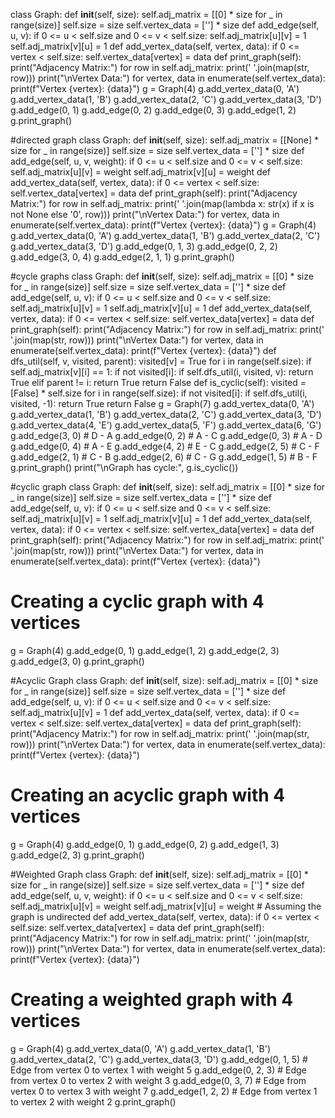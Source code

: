
class Graph:
    def __init__(self, size):
        self.adj_matrix = [[0] * size for _ in range(size)]
        self.size = size
        self.vertex_data = [''] * size
    def add_edge(self, u, v):
        if 0 <= u < self.size and 0 <= v < self.size:
            self.adj_matrix[u][v] = 1
            self.adj_matrix[v][u] = 1
    def add_vertex_data(self, vertex, data):
        if 0 <= vertex < self.size:
            self.vertex_data[vertex] = data
    def print_graph(self):
        print("Adjacency Matrix:")
        for row in self.adj_matrix:
            print(' '.join(map(str, row)))
        print("\nVertex Data:")
        for vertex, data in enumerate(self.vertex_data):
            print(f"Vertex {vertex}: {data}")
g = Graph(4)
g.add_vertex_data(0, 'A')
g.add_vertex_data(1, 'B')
g.add_vertex_data(2, 'C')
g.add_vertex_data(3, 'D')
g.add_edge(0, 1)
g.add_edge(0, 2)
g.add_edge(0, 3)
g.add_edge(1, 2)
g.print_graph()

#directed graph
class Graph:
    def __init__(self, size):
        self.adj_matrix = [[None] * size for _ in range(size)]
        self.size = size
        self.vertex_data = [''] * size
    def add_edge(self, u, v, weight):
        if 0 <= u < self.size and 0 <= v < self.size:
            self.adj_matrix[u][v] = weight
            self.adj_matrix[v][u] = weight
    def add_vertex_data(self, vertex, data):
        if 0 <= vertex < self.size:
            self.vertex_data[vertex] = data
    def print_graph(self):
        print("Adjacency Matrix:")
        for row in self.adj_matrix:
            print(' '.join(map(lambda x: str(x) if x is not None else '0', row)))
        print("\nVertex Data:")
        for vertex, data in enumerate(self.vertex_data):
            print(f"Vertex {vertex}: {data}")
g = Graph(4)
g.add_vertex_data(0, 'A')
g.add_vertex_data(1, 'B')
g.add_vertex_data(2, 'C')
g.add_vertex_data(3, 'D')
g.add_edge(0, 1, 3)
g.add_edge(0, 2, 2)
g.add_edge(3, 0, 4)
g.add_edge(2, 1, 1)
g.print_graph()

#cycle graphs
class Graph:
    def __init__(self, size):
        self.adj_matrix = [[0] * size for _ in range(size)]
        self.size = size
        self.vertex_data = [''] * size
    def add_edge(self, u, v):
        if 0 <= u < self.size and 0 <= v < self.size:
            self.adj_matrix[u][v] = 1
            self.adj_matrix[v][u] = 1
    def add_vertex_data(self, vertex, data):
        if 0 <= vertex < self.size:
            self.vertex_data[vertex] = data
    def print_graph(self):
        print("Adjacency Matrix:")
        for row in self.adj_matrix:
            print(' '.join(map(str, row)))
        print("\nVertex Data:")
        for vertex, data in enumerate(self.vertex_data):
            print(f"Vertex {vertex}: {data}")
    def dfs_util(self, v, visited, parent):
        visited[v] = True
        for i in range(self.size):
            if self.adj_matrix[v][i] == 1:
                if not visited[i]:
                    if self.dfs_util(i, visited, v):
                        return True
                elif parent != i:
                    return True
        return False
    def is_cyclic(self):
        visited = [False] * self.size
        for i in range(self.size):
            if not visited[i]:
                if self.dfs_util(i, visited, -1):
                    return True
        return False
g = Graph(7)
g.add_vertex_data(0, 'A')
g.add_vertex_data(1, 'B')
g.add_vertex_data(2, 'C')
g.add_vertex_data(3, 'D')
g.add_vertex_data(4, 'E')
g.add_vertex_data(5, 'F')
g.add_vertex_data(6, 'G')
g.add_edge(3, 0)  # D - A
g.add_edge(0, 2)  # A - C
g.add_edge(0, 3)  # A - D
g.add_edge(0, 4)  # A - E
g.add_edge(4, 2)  # E - C
g.add_edge(2, 5)  # C - F
g.add_edge(2, 1)  # C - B
g.add_edge(2, 6)  # C - G
g.add_edge(1, 5)  # B - F
g.print_graph()
print("\nGraph has cycle:", g.is_cyclic())

#cyclic graph
class Graph:
    def __init__(self, size):
        self.adj_matrix = [[0] * size for _ in range(size)]
        self.size = size
        self.vertex_data = [''] * size
    def add_edge(self, u, v):
         if 0 <= u < self.size and 0 <= v < self.size:
          self.adj_matrix[u][v] = 1
          self.adj_matrix[v][u] = 1
    def add_vertex_data(self, vertex, data):
         if 0 <= vertex < self.size:
          self.vertex_data[vertex] = data
    def print_graph(self):
         print("Adjacency Matrix:")
         for row in self.adj_matrix:
            print(' '.join(map(str, row)))
         print("\nVertex Data:")
         for vertex, data in enumerate(self.vertex_data):
          print(f"Vertex {vertex}: {data}")
          
          
# Creating a cyclic graph with 4 vertices
g = Graph(4)
g.add_edge(0, 1)
g.add_edge(1, 2)
g.add_edge(2, 3)
g.add_edge(3, 0)
g.print_graph()


#Acyclic Graph
class Graph:
    def __init__(self, size):
     self.adj_matrix = [[0] * size for _ in range(size)]
     self.size = size
     self.vertex_data = [''] * size
    def add_edge(self, u, v):
     if 0 <= u < self.size and 0 <= v < self.size:
      self.adj_matrix[u][v] = 1
    def add_vertex_data(self, vertex, data):
     if 0 <= vertex < self.size:
      self.vertex_data[vertex] = data
    def print_graph(self):
     print("Adjacency Matrix:")
     for row in self.adj_matrix:
      print(' '.join(map(str, row)))
     print("\nVertex Data:")
     for vertex, data in enumerate(self.vertex_data):
      print(f"Vertex {vertex}: {data}")
      
      
# Creating an acyclic graph with 4 vertices
g = Graph(4)
g.add_edge(0, 1)
g.add_edge(0, 2)
g.add_edge(1, 3)
g.add_edge(2, 3)
g.print_graph()


#Weighted Graph
class Graph:
     def __init__(self, size):
       self.adj_matrix = [[0] * size for _ in range(size)]
       self.size = size
       self.vertex_data = [''] * size
     def add_edge(self, u, v, weight):
        if 0 <= u < self.size and 0 <= v < self.size:
          self.adj_matrix[u][v] = weight
          self.adj_matrix[v][u] = weight # Assuming the graph is undirected
     def add_vertex_data(self, vertex, data):
        if 0 <= vertex < self.size:
         self.vertex_data[vertex] = data
     def print_graph(self):
        print("Adjacency Matrix:")
        for row in self.adj_matrix:
           print(' '.join(map(str, row)))
           print("\nVertex Data:")
        for vertex, data in enumerate(self.vertex_data):
         print(f"Vertex {vertex}: {data}")
         
         
# Creating a weighted graph with 4 vertices
g = Graph(4)
g.add_vertex_data(0, 'A')
g.add_vertex_data(1, 'B')
g.add_vertex_data(2, 'C')
g.add_vertex_data(3, 'D')
g.add_edge(0, 1, 5) # Edge from vertex 0 to vertex 1 with weight 5
g.add_edge(0, 2, 3) # Edge from vertex 0 to vertex 2 with weight 3
g.add_edge(0, 3, 7) # Edge from vertex 0 to vertex 3 with weight 7
g.add_edge(1, 2, 2) # Edge from vertex 1 to vertex 2 with weight 2
g.print_graph()
